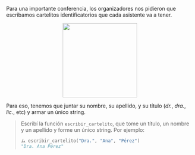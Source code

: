 Para una importante conferencia, los organizadores nos pidieron que escribamos cartelitos identificatorios que cada asistente va a tener.

<div align="center">
	<img width="200px" src="https://raw.githubusercontent.com/mumuki/mumuki-guia-python-practica-funciones-y-tipos-de-datos/master/assets/name_badge.png"></img>
</div>

Para eso, tenemos que juntar su nombre, su apellido, y su título (_dr._, _dra._, _lic._, etc) y armar un único string.

> Escribí la función `escribir_cartelito`, que tome un título, un nombre y un apellido y forme un único string. Por ejemplo:
>
> ```python
> ム escribir_cartelito("Dra.", "Ana", "Pérez")
> "Dra. Ana Pérez"
> ```


